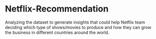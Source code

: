 # Netflix-Recommendation
Analyzing the dataset to generate insights that could help Netflix team deciding which type of shows/movies to produce and how they can
grow the business in different countries around the world.
